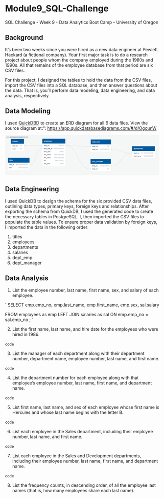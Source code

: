 # Module9_SQL-Challenge
SQL Challenge - Week 9 - Data Analytics Boot Camp - University of Oregon

## Background
It’s been two weeks since you were hired as a new data engineer at Pewlett Hackard (a fictional company). Your first major task is to do a research project about people whom the company employed during the 1980s and 1990s. All that remains of the employee database from that period are six CSV files.

For this project, I designed the tables to hold the data from the CSV files, import the CSV files into a SQL database, and then answer questions about the data. That is, you’ll perform data modeling, data engineering, and data analysis, respectively.


## Data Modeling
I used [QuickDBD](https://app.quickdatabasediagrams.com/) to create an ERD diagram for all 6 data files.    View the source diagram at:":  https://app.quickdatabasediagrams.com/#/d/OgcunW

![ERD Diagram](ERD_diagram.png)


## Data Engineering

I used QuickDB to design the schema for the six provided CSV data files, outlining data types, primary keys, foreign keys and relationships. After exporting the schema from QuickDB, I used the generated code to create the necessary tables in PostgreSQL. I, then imported the CSV files to populate the table values. To ensure proper data validation by foreign keys, I imported the data in the following order:
1. titles
2. employees
3. departments
4. salaries
5. dept_emp
6. dept_manager


## Data Analysis

1. List the employee number, last name, first name, sex, and salary of each employee.

`
SELECT emp.emp_no,
	emp.last_name, 
	emp.first_name,
	emp.sex,
	sal.salary

FROM employees as emp
LEFT JOIN salaries as sal
	ON emp.emp_no = sal.emp_no
;
`

2. List the first name, last name, and hire date for the employees who were hired in 1986.

`code`


3. List the manager of each department along with their department number, department name, employee number, last name, and first name.

`code`


4. List the department number for each employee along with that employee’s employee number, last name, first name, and department name.

`code`

5. List first name, last name, and sex of each employee whose first name is Hercules and whose last name begins with the letter B.

`code`

6. List each employee in the Sales department, including their employee number, last name, and first name.

`code`

7. List each employee in the Sales and Development departments, including their employee number, last name, first name, and department name.

`code`

8. List the frequency counts, in descending order, of all the employee last names (that is, how many employees share each last name).

